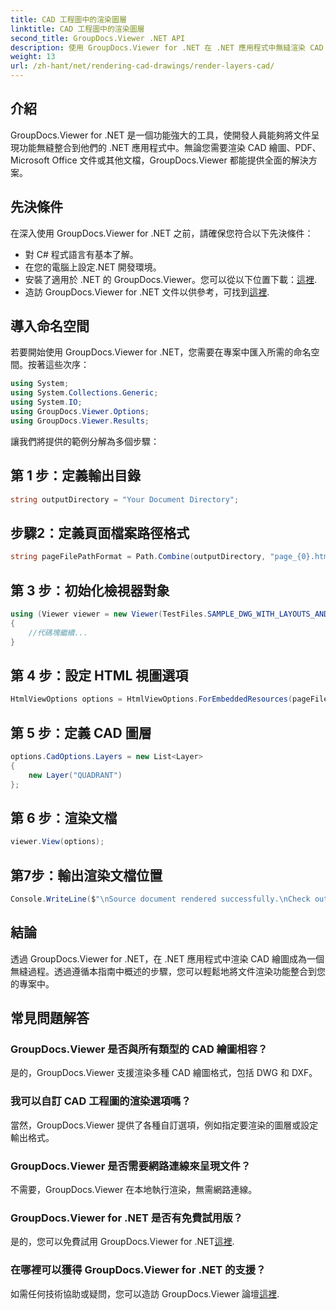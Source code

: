 ```yaml
---
title: CAD 工程圖中的渲染圖層
linktitle: CAD 工程圖中的渲染圖層
second_title: GroupDocs.Viewer .NET API
description: 使用 GroupDocs.Viewer for .NET 在 .NET 應用程式中無縫渲染 CAD 繪圖。探索渲染選項、自訂圖層等。
weight: 13
url: /zh-hant/net/rendering-cad-drawings/render-layers-cad/
---
```

## 介紹
GroupDocs.Viewer for .NET 是一個功能強大的工具，使開發人員能夠將文件呈現功能無縫整合到他們的 .NET 應用程式中。無論您需要渲染 CAD 繪圖、PDF、Microsoft Office 文件或其他文檔，GroupDocs.Viewer 都能提供全面的解決方案。
## 先決條件
在深入使用 GroupDocs.Viewer for .NET 之前，請確保您符合以下先決條件：
- 對 C# 程式語言有基本了解。
- 在您的電腦上設定.NET 開發環境。
- 安裝了適用於 .NET 的 GroupDocs.Viewer。您可以從以下位置下載：[這裡](https://releases.groupdocs.com/viewer/net/).
- 造訪 GroupDocs.Viewer for .NET 文件以供參考，可找到[這裡](https://tutorials.groupdocs.com/viewer/net/).

## 導入命名空間
若要開始使用 GroupDocs.Viewer for .NET，您需要在專案中匯入所需的命名空間。按著這些次序：

```csharp
using System;
using System.Collections.Generic;
using System.IO;
using GroupDocs.Viewer.Options;
using GroupDocs.Viewer.Results;
```

讓我們將提供的範例分解為多個步驟：
## 第 1 步：定義輸出目錄
```csharp
string outputDirectory = "Your Document Directory";
```
## 步驟2：定義頁面檔案路徑格式
```csharp
string pageFilePathFormat = Path.Combine(outputDirectory, "page_{0}.html");
```
## 第 3 步：初始化檢視器對象
```csharp
using (Viewer viewer = new Viewer(TestFiles.SAMPLE_DWG_WITH_LAYOUTS_AND_LAYERS))
{
    //代碼塊繼續...
}
```
## 第 4 步：設定 HTML 視圖選項
```csharp
HtmlViewOptions options = HtmlViewOptions.ForEmbeddedResources(pageFilePathFormat);
```
## 第 5 步：定義 CAD 圖層
```csharp
options.CadOptions.Layers = new List<Layer>
{
    new Layer("QUADRANT")
};
```
## 第 6 步：渲染文檔
```csharp
viewer.View(options);
```
## 第7步：輸出渲染文檔位置
```csharp
Console.WriteLine($"\nSource document rendered successfully.\nCheck output in {outputDirectory}.");
```

## 結論
透過 GroupDocs.Viewer for .NET，在 .NET 應用程式中渲染 CAD 繪圖成為一個無縫過程。透過遵循本指南中概述的步驟，您可以輕鬆地將文件渲染功能整合到您的專案中。
## 常見問題解答
### GroupDocs.Viewer 是否與所有類型的 CAD 繪圖相容？
是的，GroupDocs.Viewer 支援渲染多種 CAD 繪圖格式，包括 DWG 和 DXF。
### 我可以自訂 CAD 工程圖的渲染選項嗎？
當然，GroupDocs.Viewer 提供了各種自訂選項，例如指定要渲染的圖層或設定輸出格式。
### GroupDocs.Viewer 是否需要網路連線來呈現文件？
不需要，GroupDocs.Viewer 在本地執行渲染，無需網路連線。
### GroupDocs.Viewer for .NET 是否有免費試用版？
是的，您可以免費試用 GroupDocs.Viewer for .NET[這裡](https://releases.groupdocs.com/).
### 在哪裡可以獲得 GroupDocs.Viewer for .NET 的支援？
如需任何技術協助或疑問，您可以造訪 GroupDocs.Viewer 論壇[這裡](https://forum.groupdocs.com/c/viewer/9).